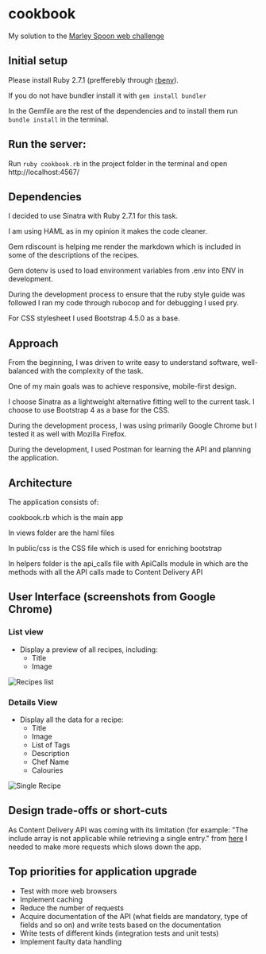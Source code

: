 # cookbook
My solution to the [Marley Spoon web challenge](https://github.com/SophiaPetrova/cookbook/blob/master/original_task.md)

## Initial setup
Please install Ruby 2.7.1 (prefferebly through [rbenv](https://github.com/rbenv/rbenv)). 

If you do not have bundler install it with `gem install bundler`

In the Gemfile are the rest of the dependencies and to install them run `bundle install` in the terminal.

## Run the server:
Run `ruby cookbook.rb` in the project folder in the terminal and open http://localhost:4567/ 

## Dependencies
I decided to use Sinatra with Ruby 2.7.1 for this task. 

I am using HAML as in my opinion it makes the code cleaner.

Gem rdiscount is helping me render the markdown which is included in some of the descriptions of the recipes. 

Gem dotenv is used to load environment variables from .env into ENV in development.

During the development process to ensure that the ruby style guide was followed I ran my code through rubocop and for debugging I used pry. 

For CSS stylesheet I used Bootstrap 4.5.0 as a base.

## Approach
From the beginning, I was driven to write easy to understand software, well-balanced with the complexity of the task.

One of my main goals was to achieve responsive, mobile-first design.

I choose Sinatra as a lightweight alternative fitting well to the current task. I choose to use Bootstrap 4 as a base for the CSS. 

During the development process, I was using primarily Google Chrome but I tested it as well with Mozilla Firefox. 

During the development, I used Postman for learning the API and planning the application.

## Architecture

The application consists of:

cookbook.rb which is the main app

In views folder are the haml files

In public/css is the CSS file which is used for enriching bootstrap

In helpers folder is the api_calls file with ApiCalls module in which are the methods with all the API calls made to Content Delivery API

## User Interface (screenshots from Google Chrome)

### List view
- Display a preview of all recipes, including:
  - Title
  - Image

![Recipes list](https://www.webpagescreenshot.info/image-url/SEC6pCkMN)

### Details View
- Display all the data for a recipe:
  - Title
  - Image
  - List of Tags
  - Description
  - Chef Name
  - Calouries

![Single Recipe](https://www.webpagescreenshot.info/image-url/IeZQV3g13)

## Design trade-offs or short-cuts
As Content Delivery API was coming with its limitation (for example: "The include array is not applicable while retrieving a single entry." from [here](https://www.contentful.com/developers/docs/references/content-delivery-api/#/reference/entries/entry) I needed to make more requests which slows down the app.

## Top priorities for application upgrade
- Test with more web browsers
- Implement caching
- Reduce the number of requests
- Acquire documentation of the API (what fields are mandatory, type of fields and so on) and write tests based on the documentation
- Write tests of different kinds (integration tests and unit tests)
- Implement faulty data handling
